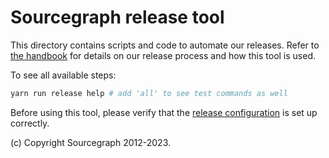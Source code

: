 # Sourcegraph release tool

This directory contains scripts and code to automate our releases. Refer to
[the handbook](https://about.sourcegraph.com/handbook/engineering/releases) for details
on our release process and how this tool is used.

To see all available steps:

```sh
yarn run release help # add 'all' to see test commands as well
```

Before using this tool, please verify that the [release configuration](./release-config.jsonc)
is set up correctly.

(c) Copyright Sourcegraph 2012-2023.